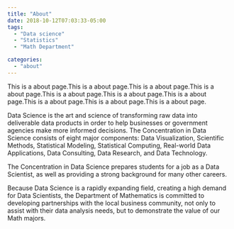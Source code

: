 ```yaml
---
title: "About"
date: 2018-10-12T07:03:33-05:00
tags:
  - "Data science"
  - "Statistics"
  - "Math Department"

categories:
  - "about"
---
```


This is a about page.This is a about page.This is a about page.This is a about page.This is a about page.This is a about page.This is a about page.This is a about page.This is a about page.This is a about page.

Data Science is the art and science of transforming raw data into deliverable data products in order to help businesses or government agencies make more informed decisions. The Concentration in Data Science consists of eight major components: Data Visualization, Scientific Methods, Statistical Modeling, Statistical Computing, Real-world Data Applications, Data Consulting, Data Research, and Data Technology.

The Concentration in Data Science prepares students for a job as a Data Scientist, as well as providing a strong background for many other careers.

Because Data Science is a rapidly expanding field, creating a high demand for Data Scientists, the Department of Mathematics is committed to developing partnerships with the local business community, not only to assist with their data analysis needs, but to demonstrate the value of our Math majors.
